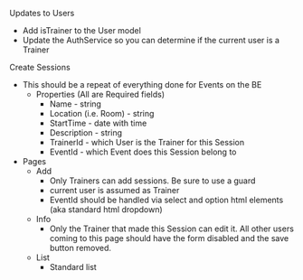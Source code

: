 Updates to Users

- Add isTrainer to the User model
- Update the AuthService so you can determine if the current user is a Trainer

Create Sessions

- This should be a repeat of everything done for Events on the BE
  - Properties (All are Required fields)
    - Name - string
    - Location (i.e. Room) - string
    - StartTime - date with time
    - Description - string
    - TrainerId - which User is the Trainer for this Session
    - EventId - which Event does this Session belong to
- Pages
  - Add
    - Only Trainers can add sessions. Be sure to use a guard
    - current user is assumed as Trainer
    - EventId should be handled via select and option html elements (aka standard html dropdown)
  - Info
    - Only the Trainer that made this Session can edit it. All other users coming to this page should have the form disabled and the save button removed.
  - List
    - Standard list
